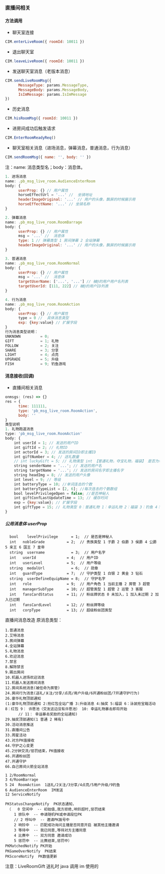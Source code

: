 ### 直播间相关

#### 方法调用

- 聊天室连接

```js
CIM.enterLiveRoom({ roomId: 10011 })
```

- 退出聊天室

```js
CIM.leaveLiveRoom({ roomId: 10011 })
```

- 发送聊天室消息（老版本消息）

```js
CIM.sendLiveRoomMsg({
      MessageType: params.MessageType,
      MessageBody: params.MessageBody,
      IsImMessage: params.IsImMessage 
})
```

- 历史消息

```js
CIM.hisRoomMsg({ roomId: 10011 })
```

- 进房间成功后触发请求

```js
CIM.EnterRoomReadyReq()
```

- 聊天室相关消息（进场消息，弹幕消息，普通消息，行为消息）
```js
CIM.sendRoomMsg({ name: '', body: '' })
```
注：name: 消息类型名；body：消息体。
```js
1. 进场消息
name: .pb_msg_live_room.AudienceEnterRoom
body: {
      userProp: {} // 用户属性
      horseEffectUrl = '...' //  坐骑地址
      headerImageOriginal: '...' // 用户的头像，飘屏的时候展示用
      horseEffectName: '...' // 坐骑名称
}

2. 弹幕消息
name: .pb_msg_live_room.RoomBarrage
body: {
      userProp: {} // 用户属性
      msg = '...' //  消息体
      type: 1 // 弹幕类型 1 房间弹幕 2 全站弹幕
      headerImageOriginal: '...' // 用户的头像，飘屏的时候展示用
}

3. 普通消息
name: .pb_msg_live_room.RoomNormal
body: {
      userProp: {} // 用户属性
      msg = '...' //  消息体
      targetUserName: ['...', '...'] // 被@的用户用户名列表
      targetUserId: [111, 222] // 被@的用户ID列表
}

4. 行为消息
name: .pb_msg_live_room.RoomAction
body: {
      userProp: {} // 用户属性
      type = 0 //  具体消息类型
      exp: {key:value} // 扩展字段
}
行为消息类型说明：
UNKNOWN         = 0;
GIFT            = 1; 礼物
FOLLOW          = 2; 关注
SHARE           = 3; 分享
LIGHT           = 4; 点亮
UPGRADE         = 5; 升级
FISH            = 9; 钓鱼游戏
```

#### 消息接收(回调)
- 直播间相关消息
```js
onmsgs: (res) => {}
res = {
      time: 111111,
      type: 'pb_msg_live_room.RoomAction',
      body: ''
}
类型说明
1. 礼物跑道消息
type: 'pb_msg_live_room.RoomAction'
body: {
    int userId = 1; // 发送的用户ID
    int giftId = 2; // 礼物ID
    int actorId = 3; // 发送的房间ID即主播ID
    int giftNumber = 4; // 送礼数量
    // int luckyGift = 5; // 礼物类型 int 【普通礼物，夺宝礼物，福袋】 是否为幸运礼物
    string senderName = '...'; // 发送的用户名
    string targetName = '...'; // 发送的房间名字即主播名字
    string headImg = 8; // 发送的用户头像
    int level = 9; // 等级
    int batteryType = 10; //单词连击的个数
    int batteryTypeList = [2, 6]; //每次连击的个数数组
    bool levelPrivilegeOpen = false; //是否神秘人
    int giftConfLastUpdateTime = 13; // 缓存时间
    exp = {key:value}; // 扩展字段
    int giftType = 15; // 礼物类型 0：普通礼物 1：幸运礼物 2：福袋 3：钓鱼 4：幸运补偿
}
```


##### 公用消息体 userProp
      bool    levelPrivilege      = 1;  // 是否是神秘人
      int   nobleGrade          = 2;  // 贵族类型 1 子爵 2 伯爵 3 侯爵 4 公爵 5 亲王 6 国王 7 皇帝
      string  username            = 3;  // 用户名字
      int   userId              = 4;  // 用户ID
      int   userLevel           = 5;  // 用户等级
      string  medalUrl            = 6;  // 勋章
      int   guardType           = 7;  // 守护类型 1 白银 2 黄金 3 钻石
      string  userDefineEquipName = 8;  // 守护名字
      int   role                = 9;  // 用户角色 1 当前主播 2 房管 3 超管
      int   managerSubType      = 10; // 超管类型 1 超管 2 巡管 3 客服
      int   fansCardStatus      = 11; // 粉丝牌状态 0 未加入，1 加入未过期 2 加入已过期
      int   fansCardLevel       = 12; // 粉丝牌等级 
      int   corpType            = 13; // 超级粉丝团类型





直播间消息改造
原消息类型：

```
1.普通消息
2.艾特消息
3.房间弹幕
4.全站弹幕
5.礼物消息
6.欢迎消息
7.禁言
8.解除禁言
9.踢出房间
10.机器人进场欢迎消息
11.机器人发送房间消息
12.房间系统消息(被任命为房管)
24.房间行为消息(送礼/关注/分享/点亮/用户升级/6开通粉丝团/7开通守护行为)
26.豪华礼物顶部通知
(1:豪华礼物顶部通知 2:抢红包全站广播 3:升级消息 4:抽奖 5:福袋 6：泳装抢宝箱活动 8：红包 9： 许愿池（交友这边没有许愿池） 10: 幸运礼物暴击即将开始
      // 11： 幸运暴击奖励的全站通知)
29.抽奖顶部通知(1 普通 2 稀有)
30.活动消息推送
31.直播间公告
33.周星活动
43.对方PK值接收
44.守护之心变更
45.2分钟交流/惩罚结束，PK值接收
46.开通粉丝团
47.开通守护
66.自己房间火箭全站消息
```

```
1 2/RoomNormal
3 4/RoomBarrage
5 24  RoomAction  1送礼/2关注/3分享/4点亮/5用户升级/9钓鱼
6 AudienceEnterRoom  IM发送
12 ServiceNotify
```

```
PKStatusChangeNotify  PK状态通知，
 （   0 空闲中  -- 初始值,我方拒绝,响铃超时,惩罚结束
    1 排队中  -- 申请随机PK或申请段位PK
    // 2 呼叫中  -- 邀请PK拨号中
    2 响铃中  -- 匹配成功询问主播是否同意开启 被其他主播邀请
    3 等待中  -- 我已同意,等待对方主播同意
    4 比赛中  -- 双方同意 邀请成功
    5 惩罚中  -- 比赛结束,惩罚中）
PKMatchedNotify PK开始
PKGameOverNotify  PK结束
PKScoreNotify  PK数值更新
```

注意：LiveRoomGift 送礼时 java 调用 im 使用的
